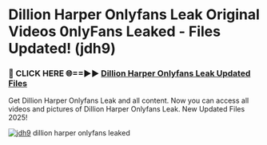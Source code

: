 # Dillion Harper Onlyfans Leak Original Videos 0nlyFans Leaked - Files Updated! (jdh9)

<h3>🔴 CLICK HERE 🌐==►► <a href="https://tinyurl.com/4seja8ks" rel="nofollow">Dillion Harper Onlyfans Leak Updated Files</a></h3>

Get Dillion Harper Onlyfans Leak and all content. Now you can access all videos and pictures of Dillion Harper Onlyfans Leak. New Updated Files 2025!

[![jdh9](https://i.imgur.com/EWjZXRe.gif)](https://tinyurl.com/4seja8ks)
dillion harper onlyfans leaked